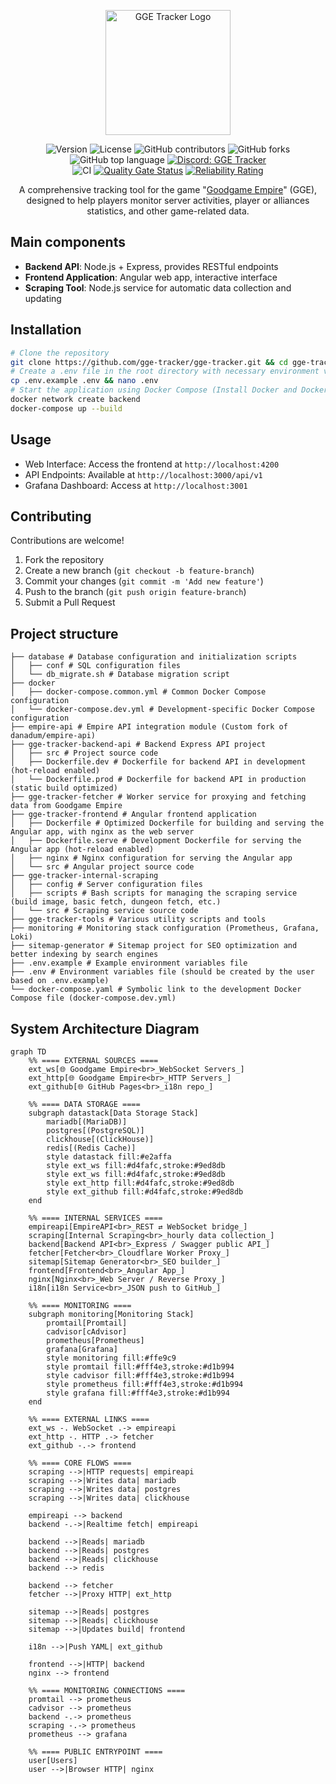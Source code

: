 <p align="center">
    <img src="https://github.com/user-attachments/assets/be49c503-78da-4ee1-9e14-b6cc80366be5" alt="GGE Tracker Logo" width="200"/>
</p>

<p align="center">
    <img alt="Version" src="https://img.shields.io/github/v/tag/gge-tracker/gge-tracker?label=version"/>
    <img alt="License" src="https://img.shields.io/github/license/gge-tracker/gge-tracker"/>
    <img alt="GitHub contributors" src="https://img.shields.io/github/contributors-anon/gge-tracker/gge-tracker"/>
    <img alt="GitHub forks" src="https://img.shields.io/github/forks/gge-tracker/gge-tracker?style=flat"/>
    <img alt="GitHub top language" src="https://img.shields.io/github/languages/top/gge-tracker/gge-tracker"/>
    <a href="https://discord.gg/eb6WSHQqYh" target="_blank">
        <img src="https://img.shields.io/badge/Discord-GGE%20Tracker-5865f2?logo=discord&style=flat-square" alt="Discord: GGE Tracker"/>
    </a>
    <br>
    <img alt="CI" src="https://img.shields.io/github/actions/workflow/status/gge-tracker/gge-tracker/gge-tracker-projects.yml?branch=main"/>
    <a href="https://sonarcloud.io/summary/new_code?id=gge-tracker_gge-tracker"><img alt="Quality Gate Status" src="https://sonarcloud.io/api/project_badges/measure?project=gge-tracker_gge-tracker&metric=alert_status"/></a>
    <a href="https://sonarcloud.io/summary/new_code?id=gge-tracker_gge-tracker"><img alt="Reliability Rating" src="https://sonarcloud.io/api/project_badges/measure?project=gge-tracker_gge-tracker&metric=reliability_rating"/></a>
</p>

<p align="center">
A comprehensive tracking tool for the game "<a href="https://empire.goodgamestudios.com/">Goodgame Empire</a>" (GGE), designed to help players monitor server activities, player or alliances statistics, and other game-related data.
</p>

## Main components

- **Backend API**: Node.js + Express, provides RESTful endpoints
- **Frontend Application**: Angular web app, interactive interface
- **Scraping Tool**: Node.js service for automatic data collection and updating

## Installation

```bash
# Clone the repository
git clone https://github.com/gge-tracker/gge-tracker.git && cd gge-tracker
# Create a .env file in the root directory with necessary environment variables (see .env.example for reference)
cp .env.example .env && nano .env
# Start the application using Docker Compose (Install Docker and Docker Compose if not already installed)
docker network create backend
docker-compose up --build
```

## Usage

- Web Interface: Access the frontend at `http://localhost:4200`
- API Endpoints: Available at `http://localhost:3000/api/v1`
- Grafana Dashboard: Access at `http://localhost:3001`

## Contributing

Contributions are welcome!

1. Fork the repository
2. Create a new branch (`git checkout -b feature-branch`)
3. Commit your changes (`git commit -m 'Add new feature'`)
4. Push to the branch (`git push origin feature-branch`)
5. Submit a Pull Request

## Project structure

```Shell
├── database # Database configuration and initialization scripts
│   ├── conf # SQL configuration files
│   └── db_migrate.sh # Database migration script
├── docker
│   ├── docker-compose.common.yml # Common Docker Compose configuration
│   └── docker-compose.dev.yml # Development-specific Docker Compose configuration
├── empire-api # Empire API integration module (Custom fork of danadum/empire-api)
├── gge-tracker-backend-api # Backend Express API project
│   ├── src # Project source code
│   ├── Dockerfile.dev # Dockerfile for backend API in development (hot-reload enabled)
│   └── Dockerfile.prod # Dockerfile for backend API in production (static build optimized)
├── gge-tracker-fetcher # Worker service for proxying and fetching data from Goodgame Empire
├── gge-tracker-frontend # Angular frontend application
│   ├── Dockerfile # Optimized Dockerfile for building and serving the Angular app, with nginx as the web server
│   ├── Dockerfile.serve # Development Dockerfile for serving the Angular app (hot-reload enabled)
│   ├── nginx # Nginx configuration for serving the Angular app
│   └── src # Angular project source code
├── gge-tracker-internal-scraping
│   ├── config # Server configuration files
│   ├── scripts # Bash scripts for managing the scraping service (build image, basic fetch, dungeon fetch, etc.)
│   └── src # Scraping service source code
├── gge-tracker-tools # Various utility scripts and tools
├── monitoring # Monitoring stack configuration (Prometheus, Grafana, Loki)
├── sitemap-generator # Sitemap project for SEO optimization and better indexing by search engines
├── .env.example # Example environment variables file
├── .env # Environment variables file (should be created by the user based on .env.example)
└── docker-compose.yaml # Symbolic link to the development Docker Compose file (docker-compose.dev.yml)
```

## System Architecture Diagram
```mermaid
graph TD
    %% ==== EXTERNAL SOURCES ====
    ext_ws[🌐 Goodgame Empire<br>_WebSocket Servers_]
    ext_http[🌐 Goodgame Empire<br>_HTTP Servers_]
    ext_github[🌐 GitHub Pages<br>_i18n repo_]

    %% ==== DATA STORAGE ====
    subgraph datastack[Data Storage Stack]
        mariadb[(MariaDB)]
        postgres[(PostgreSQL)]
        clickhouse[(ClickHouse)]
        redis[(Redis Cache)]
        style datastack fill:#e2affa
        style ext_ws fill:#d4fafc,stroke:#9ed8db
        style ext_ws fill:#d4fafc,stroke:#9ed8db
        style ext_http fill:#d4fafc,stroke:#9ed8db
        style ext_github fill:#d4fafc,stroke:#9ed8db
    end

    %% ==== INTERNAL SERVICES ====
    empireapi[EmpireAPI<br>_REST ⇄ WebSocket bridge_]
    scraping[Internal Scraping<br>_hourly data collection_]
    backend[Backend API<br>_Express / Swagger public API_]
    fetcher[Fetcher<br>_Cloudflare Worker Proxy_]
    sitemap[Sitemap Generator<br>_SEO builder_]
    frontend[Frontend<br>_Angular App_]
    nginx[Nginx<br>_Web Server / Reverse Proxy_]
    i18n[i18n Service<br>_JSON push to GitHub_]

    %% ==== MONITORING ====
    subgraph monitoring[Monitoring Stack]
        promtail[Promtail]
        cadvisor[cAdvisor]
        prometheus[Prometheus]
        grafana[Grafana]
        style monitoring fill:#ffe9c9
        style promtail fill:#fff4e3,stroke:#d1b994
        style cadvisor fill:#fff4e3,stroke:#d1b994
        style prometheus fill:#fff4e3,stroke:#d1b994
        style grafana fill:#fff4e3,stroke:#d1b994
    end

    %% ==== EXTERNAL LINKS ====
    ext_ws -. WebSocket .-> empireapi
    ext_http -. HTTP .-> fetcher
    ext_github -.-> frontend

    %% ==== CORE FLOWS ====
    scraping -->|HTTP requests| empireapi
    scraping -->|Writes data| mariadb
    scraping -->|Writes data| postgres
    scraping -->|Writes data| clickhouse

    empireapi --> backend
    backend -.->|Realtime fetch| empireapi

    backend -->|Reads| mariadb
    backend -->|Reads| postgres
    backend -->|Reads| clickhouse
    backend --> redis

    backend --> fetcher
    fetcher -->|Proxy HTTP| ext_http

    sitemap -->|Reads| postgres
    sitemap -->|Reads| clickhouse
    sitemap -->|Updates build| frontend

    i18n -->|Push YAML| ext_github

    frontend -->|HTTP| backend
    nginx --> frontend

    %% ==== MONITORING CONNECTIONS ====
    promtail --> prometheus
    cadvisor --> prometheus
    backend -.-> prometheus
    scraping -.-> prometheus
    prometheus --> grafana

    %% ==== PUBLIC ENTRYPOINT ====
    user[Users]
    user -->|Browser HTTP| nginx
```
